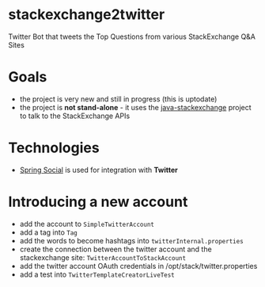 stackexchange2twitter
=====================

Twitter Bot that tweets the Top Questions from various StackExchange Q&amp;A Sites


# Goals
- the project is very new and still in progress (this is uptodate)
- the project is **not stand-alone** - it uses the [java-stackexchange](https://github.com/eugenp/java-stackexchange) project to talk to the StackExchange APIs


# Technologies
- [Spring Social](https://github.com/SpringSource/spring-social/wiki/Quick-Start) is used for integration with **Twitter**


# Introducing a new account
- add the account to `SimpleTwitterAccount`
- add a tag into `Tag`
- add the words to become hashtags into `twitterInternal.properties`
- create the connection between the twitter account and the stackexchange site: `TwitterAccountToStackAccount`
- add the twitter account OAuth credentials in /opt/stack/twitter.properties
- add a test into `TwitterTemplateCreatorLiveTest`